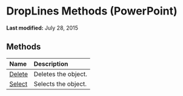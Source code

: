 
# DropLines Methods (PowerPoint)

 **Last modified:** July 28, 2015


## Methods



|**Name**|**Description**|
|:-----|:-----|
| [Delete](5ad36b94-3ee7-8469-8773-d9726900c467.md)|Deletes the object.|
| [Select](3275cad2-36dd-42ec-e34f-6eb1248b5c33.md)|Selects the object.|
